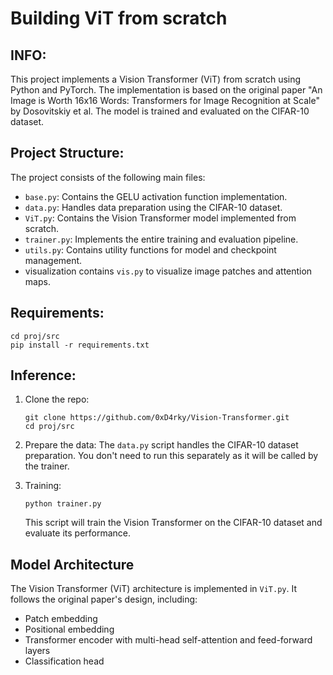 # Building ViT from scratch

## INFO:

This project implements a Vision Transformer (ViT) from scratch using Python and PyTorch. The implementation is based on the original paper "An Image is Worth 16x16 Words: Transformers for Image Recognition at Scale" by Dosovitskiy et al. The model is trained and evaluated on the CIFAR-10 dataset.

## Project Structure:


The project consists of the following main files:

* `base.py`: Contains the GELU activation function implementation.
* `data.py`: Handles data preparation using the CIFAR-10 dataset.
* `ViT.py`: Contains the Vision Transformer model implemented from scratch.
* `trainer.py`: Implements the entire training and evaluation pipeline.
* `utils.py`: Contains utility functions for model and checkpoint management.
* visualization contains `vis.py` to visualize image patches and attention maps.

## Requirements:

```
cd proj/src
pip install -r requirements.txt
```

## Inference:

1. Clone the repo:

   ```
   git clone https://github.com/0xD4rky/Vision-Transformer.git
   cd proj/src
   ```
2. Prepare the data: The `data.py` script handles the CIFAR-10 dataset preparation. You don't need to run this separately as it will be called by the trainer.

3. Training:
   ```
   python trainer.py
   ```
   This script will train the Vision Transformer on the CIFAR-10 dataset and evaluate its performance.


## Model Architecture
The Vision Transformer (ViT) architecture is implemented in `ViT.py`. It follows the original paper's design, including:

* Patch embedding
* Positional embedding
* Transformer encoder with multi-head self-attention and feed-forward layers
* Classification head

